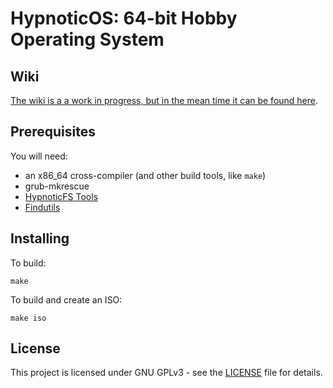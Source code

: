 # HypnoticOS: 64-bit Hobby Operating System

## Wiki

[The wiki is a a work in progress, but in the mean time it can be found here](https://github.com/hypnoticos/hypnoticos/wiki).

## Prerequisites

You will need:
* an x86_64 cross-compiler (and other build tools, like `make`)
* grub-mkrescue
* [HypnoticFS Tools](https://github.com/hypnoticos/hypnoticfs)
* [Findutils](https://www.gnu.org/software/findutils/)

## Installing

To build:
```
make
```

To build and create an ISO:
```
make iso
```

## License

This project is licensed under GNU GPLv3 - see the [LICENSE](LICENSE) file for details.
